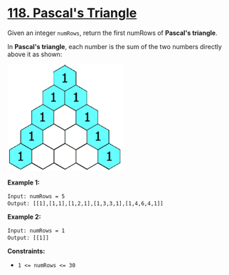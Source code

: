 # [118. Pascal's Triangle](https://leetcode.com/problems/pascals-triangle/)

Given an integer `numRows`, return the first numRows of **Pascal's triangle**.

In **Pascal's triangle**, each number is the sum of the two numbers directly above it as shown:

![PascalTriangleAnimated2.gif](PascalTriangleAnimated2.gif)

**Example 1:**

    Input: numRows = 5
    Output: [[1],[1,1],[1,2,1],[1,3,3,1],[1,4,6,4,1]]

**Example 2:**

    Input: numRows = 1
    Output: [[1]]

**Constraints:**

- `1 <= numRows <= 30`
